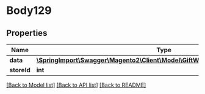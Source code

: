 # Body129

## Properties
Name | Type | Description | Notes
------------ | ------------- | ------------- | -------------
**data** | [**\SpringImport\Swagger\Magento2\Client\Model\GiftWrappingDataWrappingInterface**](GiftWrappingDataWrappingInterface.md) |  | 
**storeId** | **int** |  | [optional] 

[[Back to Model list]](../README.md#documentation-for-models) [[Back to API list]](../README.md#documentation-for-api-endpoints) [[Back to README]](../README.md)


